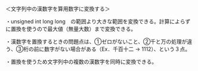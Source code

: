＜文字列中の漢数字を算用数字に変換する＞

・unsigned int long long　の範囲より大きな範囲を変換できる。計算によらずに置換を使うので最大値（無量大数）まで変換できる。

・漢数字を置換するときの問題点は、①ゼロがないこと、②千と万の処理が違う、③桁の前に数字がない場合がある（Ex．千百十二 -> 1112）、という３点。

・置換を使うため文字列中の複数の漢数字を同時に変換できる。
